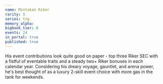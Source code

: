 ```yaml
---
name: Mintakan Riker
rarity: 5
series: tng
memory_alpha:
bigbook_tier: 8
events: 24
in_portal: true
published: true
---
```


His event contributions look quite good on paper - top three Riker SEC with a fistful of eventable traits and a steady two+ Riker bonuses in each calendar year. Considering his dreary voyage, gauntlet, and arena power, he's best thought of as a luxury 2-skill event choice with more gas in the tank for weekends.
